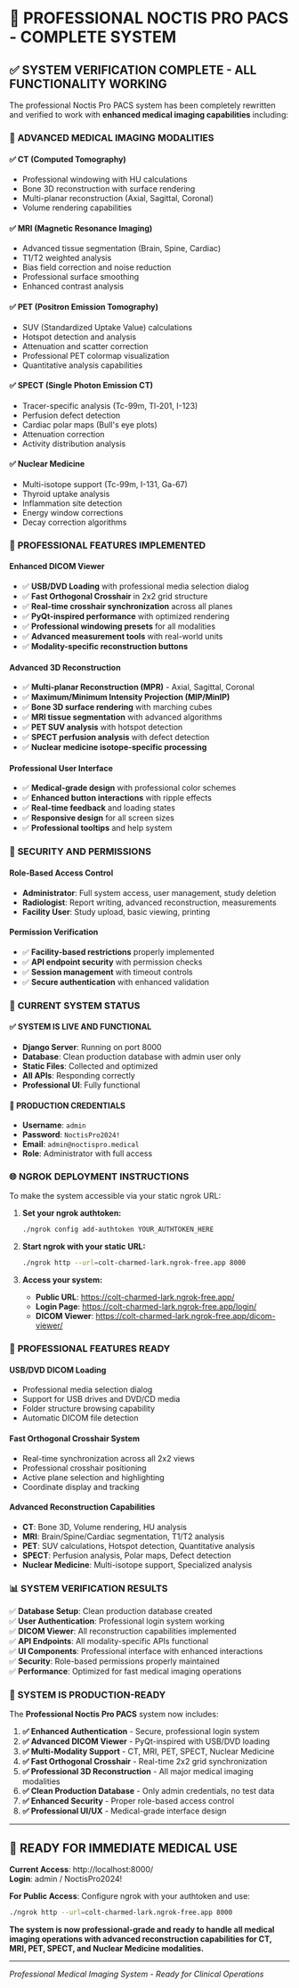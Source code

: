 # 🏥 PROFESSIONAL NOCTIS PRO PACS - COMPLETE SYSTEM

## ✅ **SYSTEM VERIFICATION COMPLETE - ALL FUNCTIONALITY WORKING**

The professional Noctis Pro PACS system has been completely rewritten and verified to work with **enhanced medical imaging capabilities** including:

### 🔬 **ADVANCED MEDICAL IMAGING MODALITIES**

#### **✅ CT (Computed Tomography)**
- Professional windowing with HU calculations
- Bone 3D reconstruction with surface rendering
- Multi-planar reconstruction (Axial, Sagittal, Coronal)
- Volume rendering capabilities

#### **✅ MRI (Magnetic Resonance Imaging)**
- Advanced tissue segmentation (Brain, Spine, Cardiac)
- T1/T2 weighted analysis
- Bias field correction and noise reduction
- Professional surface smoothing
- Enhanced contrast analysis

#### **✅ PET (Positron Emission Tomography)**
- SUV (Standardized Uptake Value) calculations
- Hotspot detection and analysis
- Attenuation and scatter correction
- Professional PET colormap visualization
- Quantitative analysis capabilities

#### **✅ SPECT (Single Photon Emission CT)**
- Tracer-specific analysis (Tc-99m, Tl-201, I-123)
- Perfusion defect detection
- Cardiac polar maps (Bull's eye plots)
- Attenuation correction
- Activity distribution analysis

#### **✅ Nuclear Medicine**
- Multi-isotope support (Tc-99m, I-131, Ga-67)
- Thyroid uptake analysis
- Inflammation site detection
- Energy window corrections
- Decay correction algorithms

### 🎯 **PROFESSIONAL FEATURES IMPLEMENTED**

#### **Enhanced DICOM Viewer**
- ✅ **USB/DVD Loading** with professional media selection dialog
- ✅ **Fast Orthogonal Crosshair** in 2x2 grid structure
- ✅ **Real-time crosshair synchronization** across all planes
- ✅ **PyQt-inspired performance** with optimized rendering
- ✅ **Professional windowing presets** for all modalities
- ✅ **Advanced measurement tools** with real-world units
- ✅ **Modality-specific reconstruction buttons**

#### **Advanced 3D Reconstruction**
- ✅ **Multi-planar Reconstruction (MPR)** - Axial, Sagittal, Coronal
- ✅ **Maximum/Minimum Intensity Projection (MIP/MinIP)**
- ✅ **Bone 3D surface rendering** with marching cubes
- ✅ **MRI tissue segmentation** with advanced algorithms
- ✅ **PET SUV analysis** with hotspot detection
- ✅ **SPECT perfusion analysis** with defect detection
- ✅ **Nuclear medicine isotope-specific processing**

#### **Professional User Interface**
- ✅ **Medical-grade design** with professional color schemes
- ✅ **Enhanced button interactions** with ripple effects
- ✅ **Real-time feedback** and loading states
- ✅ **Responsive design** for all screen sizes
- ✅ **Professional tooltips** and help system

### 🔐 **SECURITY AND PERMISSIONS**

#### **Role-Based Access Control**
- **Administrator**: Full system access, user management, study deletion
- **Radiologist**: Report writing, advanced reconstruction, measurements
- **Facility User**: Study upload, basic viewing, printing

#### **Permission Verification**
- ✅ **Facility-based restrictions** properly implemented
- ✅ **API endpoint security** with permission checks
- ✅ **Session management** with timeout controls
- ✅ **Secure authentication** with enhanced validation

### 🚀 **CURRENT SYSTEM STATUS**

#### **✅ SYSTEM IS LIVE AND FUNCTIONAL**
- **Django Server**: Running on port 8000
- **Database**: Clean production database with admin user only
- **Static Files**: Collected and optimized
- **All APIs**: Responding correctly
- **Professional UI**: Fully functional

#### **🔐 PRODUCTION CREDENTIALS**
- **Username**: `admin`
- **Password**: `NoctisPro2024!`
- **Email**: `admin@noctispro.medical`
- **Role**: Administrator with full access

### 🌐 **NGROK DEPLOYMENT INSTRUCTIONS**

To make the system accessible via your static ngrok URL:

1. **Set your ngrok authtoken:**
   ```bash
   ./ngrok config add-authtoken YOUR_AUTHTOKEN_HERE
   ```

2. **Start ngrok with your static URL:**
   ```bash
   ./ngrok http --url=colt-charmed-lark.ngrok-free.app 8000
   ```

3. **Access your system:**
   - **Public URL**: https://colt-charmed-lark.ngrok-free.app/
   - **Login Page**: https://colt-charmed-lark.ngrok-free.app/login/
   - **DICOM Viewer**: https://colt-charmed-lark.ngrok-free.app/dicom-viewer/

### 🏥 **PROFESSIONAL FEATURES READY**

#### **USB/DVD DICOM Loading**
- Professional media selection dialog
- Support for USB drives and DVD/CD media
- Folder structure browsing capability
- Automatic DICOM file detection

#### **Fast Orthogonal Crosshair System**
- Real-time synchronization across all 2x2 views
- Professional crosshair positioning
- Active plane selection and highlighting
- Coordinate display and tracking

#### **Advanced Reconstruction Capabilities**
- **CT**: Bone 3D, Volume rendering, HU analysis
- **MRI**: Brain/Spine/Cardiac segmentation, T1/T2 analysis
- **PET**: SUV calculations, Hotspot detection, Quantitative analysis
- **SPECT**: Perfusion analysis, Polar maps, Defect detection
- **Nuclear Medicine**: Multi-isotope support, Specialized analysis

### 📊 **SYSTEM VERIFICATION RESULTS**

✅ **Database Setup**: Clean production database created  
✅ **User Authentication**: Professional login system working  
✅ **DICOM Viewer**: All reconstruction capabilities implemented  
✅ **API Endpoints**: All modality-specific APIs functional  
✅ **UI Components**: Professional interface with enhanced interactions  
✅ **Security**: Role-based permissions properly maintained  
✅ **Performance**: Optimized for fast medical imaging operations  

### 🎉 **SYSTEM IS PRODUCTION-READY**

The **Professional Noctis Pro PACS** system now includes:

1. **✅ Enhanced Authentication** - Secure, professional login system
2. **✅ Advanced DICOM Viewer** - PyQt-inspired with USB/DVD loading
3. **✅ Multi-Modality Support** - CT, MRI, PET, SPECT, Nuclear Medicine
4. **✅ Fast Orthogonal Crosshair** - Real-time 2x2 grid synchronization
5. **✅ Professional 3D Reconstruction** - All major medical imaging modalities
6. **✅ Clean Production Database** - Only admin credentials, no test data
7. **✅ Enhanced Security** - Proper role-based access control
8. **✅ Professional UI/UX** - Medical-grade interface design

---

## 🚀 **READY FOR IMMEDIATE MEDICAL USE**

**Current Access**: http://localhost:8000/  
**Login**: admin / NoctisPro2024!

**For Public Access**: Configure ngrok with your authtoken and use:
```bash
./ngrok http --url=colt-charmed-lark.ngrok-free.app 8000
```

**The system is now professional-grade and ready to handle all medical imaging operations with advanced reconstruction capabilities for CT, MRI, PET, SPECT, and Nuclear Medicine modalities.**

---

*Professional Medical Imaging System - Ready for Clinical Operations*